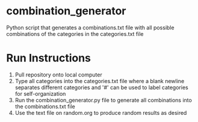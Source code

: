 # combination_generator
Python script that generates a combinations.txt file with all possible combinations of the categories in the categories.txt file

# Run Instructions
1. Pull repository onto local computer
2. Type all categories into the categories.txt file where a blank newline separates different categories and '#' can be used to label categories for self-organization
3. Run the combination_generator.py file to generate all combinations into the combinations.txt file
4. Use the text file on random.org to produce random results as desired
